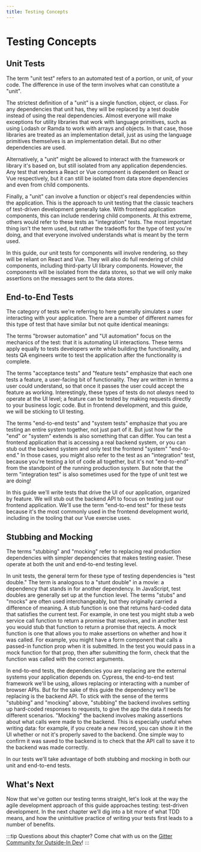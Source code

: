 ```yaml
---
title: Testing Concepts
---
```


# Testing Concepts

## Unit Tests
The term "unit test" refers to an automated test of a portion, or unit, of your code. The difference in use of the term involves what can constitute a "unit".

The strictest definition of a "unit" is a single function, object, or class. For any dependencies that unit has, they will be replaced by a test double instead of using the real dependencies. Almost everyone will make exceptions for utility libraries that work with language primitives, such as using Lodash or Ramda to work with arrays and objects. In that case, those libraries are treated as an implementation detail, just as using the language primitives themselves is an implementation detail. But no other dependencies are used.

Alternatively, a "unit" might be allowed to interact with the framework or library it's based on, but still isolated from any application dependencies. Any test that renders a React or Vue component is dependent on React or Vue respectively, but it can still be isolated from data store dependencies and even from child components.

Finally, a "unit" can involve a function or object's real dependencies within the application. This is the approach to unit testing that the classic teachers of test-driven development generally take. With frontend application components, this can include rendering child components. At this extreme, others would refer to these tests as "integration" tests. The most important thing isn't the term used, but rather the tradeoffs for the type of test you're doing, and that everyone involved understands what is meant by the term used.

In this guide, our unit tests for components will involve rendering, so they will be reliant on React and Vue. They will also do full rendering of child components, including third-party UI library components. However, the components will be isolated from the data stores, so that we will only make assertions on the messages sent to the data stores.

## End-to-End Tests
The category of tests we're referring to here generally simulates a user interacting with your application. There are a number of different names for this type of test that have similar but not quite identical meanings:

The terms "browser automation" and "UI automation" focus on the mechanics of the test: that it is automating UI interactions. These terms apply equally to tests developers write while building the functionality, and tests QA engineers write to test the application after the functionality is complete.

The terms "acceptance tests" and "feature tests" emphasize that each one tests a feature, a user-facing bit of functionality. They are written in terms a user could understand, so that once it passes the user could accept the feature as working. Interestingly, these types of tests do not *always* need to operate at the UI level; a feature can be tested by making requests directly to your business logic code. But in frontend development, and this guide, we will be sticking to UI testing.

The terms "end-to-end tests" and "system tests" emphasize that you are testing an entire system together, not just part of it. But just how far the "end" or "system" extends is also something that can differ. You can test a frontend application that is accessing a real backend system, or you can stub out the backend system and only test the frontend "system" "end-to-end." In those cases, you might also refer to the test as an "integration" test, because you're testing a lot of code all together, but it's not "end-to-end" from the standpoint of the running production system. But note that the term "integration test" is also sometimes used for the type of unit test we are doing!

In this guide we'll write tests that drive the UI of our application, organized by feature. We will stub out the backend API to focus on testing just our frontend application. We'll use the term "end-to-end test" for these tests because it's the most commonly used in the frontend development world, including in the tooling that our Vue exercise uses.

## Stubbing and Mocking
The terms "stubbing" and "mocking" refer to replacing real production dependencies with simpler dependencies that makes testing easier. These operate at both the unit and end-to-end testing level.

In unit tests, the general term for these type of testing dependencies is "test double." The term is analogous to a "stunt double" in a movie: a dependency that stands in for another dependency. In JavaScript, test doubles are generally set up at the function level. The terms "stubs" and "mocks" are often used interchangeably, but they originally carried a difference of meaning. A stub function is one that returns hard-coded data that satisfies the current test. For example, in one test you might stub a web service call function to return a promise that resolves, and in another test you would stub that function to return a promise that rejects. A mock function is one that allows you to make assertions on whether and how it was called. For example, you might have a form component that calls a passed-in function prop when it is submitted. In the test you would pass in a mock function for that prop, then after submitting the form, check that the function was called with the correct arguments.

In end-to-end tests, the dependencies you are replacing are the external systems your application depends on. Cypress, the end-to-end test framework we'll be using, allows replacing or interacting with a number of browser APIs. But for the sake of this guide the dependency we'll be replacing is the backend API. To stick with the sense of the terms "stubbing" and "mocking" above, "stubbing" the backend involves setting up hard-coded responses to requests, to give the app the data it needs for different scenarios. "Mocking" the backend involves making assertions about what calls were made to the backend. This is especially useful when writing data: for example, if you create a new record, you can show it in the UI whether or not it's properly saved to the backend. One simple way to confirm it was saved to the backend is to check that the API call to save it to the backend was made correctly.

In our tests we'll take advantage of both stubbing and mocking in both our unit and end-to-end tests.

## What's Next
Now that we've gotten our testing terms straight, let's look at the way the agile development approach of this guide approaches testing: test-driven development. In the next chapter we'll dig into a bit more of what TDD means, and how the unintuitive practice of writing your tests first leads to a number of benefits.

:::tip
Questions about this chapter? Come chat with us on the [Gitter Community for Outside-In Dev](https://gitter.im/outsideindev/community)!
:::
